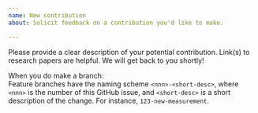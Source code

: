 ```yaml
---
name: New contribution
about: Solicit feedback on a contribution you'd like to make.

---
```


Please provide a clear description of your potential contribution. 
Link(s) to research papers are helpful.
We will get back to you shortly!

When you do make a branch:  
Feature branches have the naming scheme `<nnn>-<short-desc>`, 
where `<nnn>` is the number of this GitHub issue, 
and `<short-desc>` is a short description of the change. 
For instance, `123-new-measurement`.
